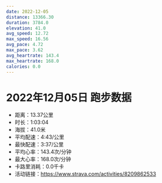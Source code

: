 ```yaml
---
date: 2022-12-05
distance: 13366.30
duration: 3784.0
elevation: 41.0
avg_speed: 12.72
max_speed: 16.56
avg_pace: 4.72
max_pace: 3.62
avg_heartrate: 143.4
max_heartrate: 168.0
calories: 0.0
---
```


# 2022年12月05日 跑步数据

- 距离：13.37公里
- 时长：1:03:04
- 海拔：41.0米
- 平均配速：4:43/公里
- 最快配速：3:37/公里
- 平均心率：143.4次/分钟
- 最大心率：168.0次/分钟
- 卡路里消耗：0.0千卡
- 活动链接：https://www.strava.com/activities/8209862533
